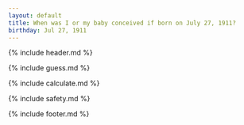 ```yaml
---
layout: default
title: When was I or my baby conceived if born on July 27, 1911?
birthday: Jul 27, 1911
---
```


{% include header.md %}

{% include guess.md %}

{% include calculate.md %}

{% include safety.md %}

{% include footer.md %}



